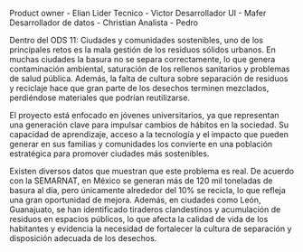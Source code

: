 Product owner - Elian
Lider Tecnico - Victor
Desarrollador UI - Mafer
Desarrollador de datos - Christian
Analista - Pedro


Dentro del ODS 11: Ciudades y comunidades sostenibles, uno de los principales retos es la mala gestión de los residuos sólidos urbanos. En muchas ciudades la basura no se separa correctamente, lo que genera contaminación ambiental, saturación de los rellenos sanitarios y problemas de salud pública. Además, la falta de cultura sobre separación de residuos y reciclaje hace que gran parte de los desechos terminen mezclados, perdiéndose materiales que podrían reutilizarse.

El proyecto está enfocado en jóvenes universitarios, ya que representan una generación clave para impulsar cambios de hábitos en la sociedad. Su capacidad de aprendizaje, acceso a la tecnología y el impacto que pueden generar en sus familias y comunidades los convierte en una población estratégica para promover ciudades más sostenibles.

Existen diversos datos que muestran que este problema es real. De acuerdo con la SEMARNAT, en México se generan más de 120 mil toneladas de basura al día, pero únicamente alrededor del 10% se recicla, lo que refleja una gran oportunidad de mejora. Además, en ciudades como León, Guanajuato, se han identificado tiraderos clandestinos y acumulación de residuos en espacios públicos, lo que afecta la calidad de vida de los habitantes y evidencia la necesidad de fortalecer la cultura de separación y disposición adecuada de los desechos.
